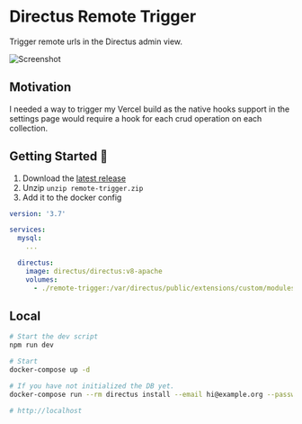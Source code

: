 # Directus Remote Trigger

Trigger remote urls in the Directus admin view.

![Screenshot](https://i.imgur.com/Cnl3PBn.png)

## Motivation

I needed a way to trigger my Vercel build as the native hooks support in the settings page would require a hook for each crud operation on each collection.

## Getting Started 🚀

1. Download the [latest release](https://github.com/cupcakearmy/directus-remote-trigger/releases/latest)
2. Unzip `unzip remote-trigger.zip`
3. Add it to the docker config

```yaml
version: '3.7'

services:
  mysql:
    ...

  directus:
    image: directus/directus:v8-apache
    volumes:
      - ./remote-trigger:/var/directus/public/extensions/custom/modules/remote-trigger
```

## Local

```bash
# Start the dev script
npm run dev

# Start
docker-compose up -d

# If you have not initialized the DB yet.
docker-compose run --rm directus install --email hi@example.org --password h4x0r

# http://localhost
```
